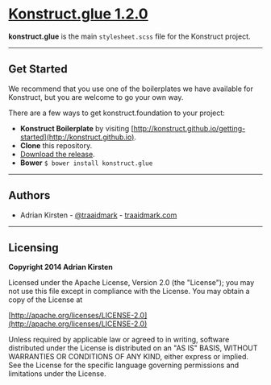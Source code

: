 [Konstruct.glue 1.2.0](http://konstruct.github.io)
=============

**konstruct.glue** is the main <code>stylesheet.scss</code> file for the Konstruct project.

<hr />

## Get Started

We recommend that you use one of the boilerplates we have available for Konstruct, but you are welcome to go your own way.

There are a few ways to get konstruct.foundation to your project:

- **Konstruct Boilerplate** by visiting [http://konstruct.github.io/getting-started](http://konstruct.github.io).
- **Clone** this repository.
- [Download the release](https://github.com/konstruct/konstruct.glue/archive/master.zip).
- **Bower** `$ bower install konstruct.glue`

<hr />

## Authors

* Adrian Kirsten - [@traaidmark](https://twitter.com/traaidmark) - [traaidmark.com](http://www.traaidmark.com)

<hr />

## Licensing

**Copyright 2014 Adrian Kirsten**

Licensed under the Apache License, Version 2.0 (the "License"); you may not use this file except in compliance with the License. You may obtain a copy of the License at

[http://apache.org/licenses/LICENSE-2.0](http://apache.org/licenses/LICENSE-2.0)

Unless required by applicable law or agreed to in writing, software distributed under the License is distributed on an "AS IS" BASIS, WITHOUT WARRANTIES OR CONDITIONS OF ANY KIND, either express or implied. See the License for the specific language governing permissions and limitations under the License.
